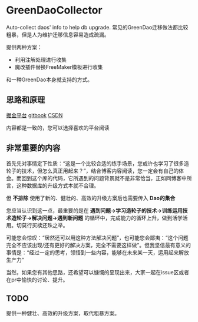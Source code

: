 # GreenDaoCollector
Auto-collect daos' info to help db upgrade. 常见的GreenDao迁移做法都比较粗暴，但是人为维护迁移信息容易造成疏漏。

提供两种方案：

* 利用注解处理进行收集
* 魔改插件替换FreeMaker模板进行收集

和一种GreenDao本身就支持的方式。

## 思路和原理

[掘金平台](https://juejin.cn/post/7084803493290213406)
[gitbook](https://leobert-lan.github.io/Review/post_40.html)
[CSDN](https://blog.csdn.net/a774057695/article/details/124074809)

内容都是一致的，您可以选择喜欢的平台阅读

## 非常重要的内容

首先先对事情定下性质：“这是一个比较合适的练手场景，您或许也学习了很多造轮子的技术，但怎么真正用起来？”，结合博客内容阅读，您一定会有自己的体会。而回到这个库的代码，它所遇到的问题背景就不是非常恰当，正如同博客中所言，这种数据库的升级方式本就不合理。

但 **不排除** 使用了新的、健壮的、高效的升级方案后也需要传入 **Dao的集合**

您应当认识到这一点，最重要的是在 **遇到问题->学习造轮子的技术->训练运用技术造轮子->解决问题->遇到新问题** 的循环中，完成能力的循环上升，做到活学活用。切莫行买椟还珠之举。

可能您会惊叹：“居然还可以用这种方法解决问题”，也可能您会鄙夷：“这个问题完全不应该出现/还有更好的解决方案，完全不需要这样做”。但我坚信最有意义的事情是：“经过一定的思考，领悟到一些内容，能够在未来某一天，运用起来解放生产力”

当然，如果您有其他思路，还希望可以慷慨的呈现出来，大家一起在issue区或者在pr中愉快的讨论、提升。

## TODO
提供一种健壮、高效的升级方案，取代粗暴方案。
